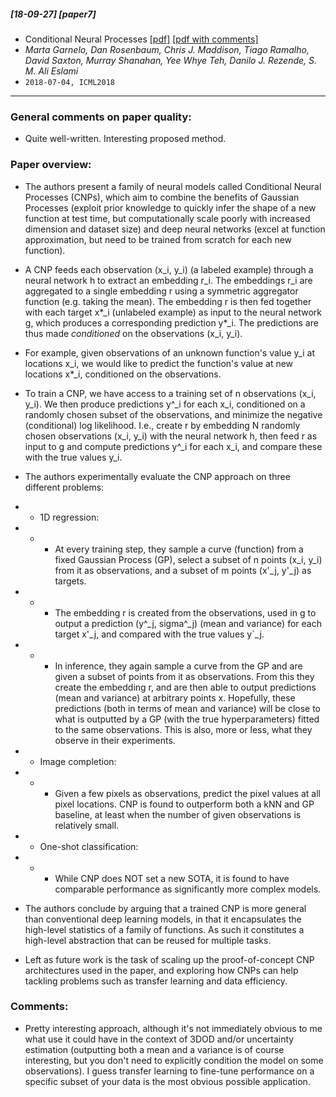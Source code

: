 ##### [18-09-27] [paper7]
- Conditional Neural Processes [[pdf]](https://arxiv.org/abs/1807.01613) [[pdf with comments]](https://github.com/fregu856/papers/blob/master/commented_pdfs/Conditional%20Neural%20Processes_.pdf)
- *Marta Garnelo, Dan Rosenbaum, Chris J. Maddison, Tiago Ramalho, David Saxton, Murray Shanahan, Yee Whye Teh, Danilo J. Rezende, S. M. Ali Eslami*
- `2018-07-04, ICML2018`

****

### General comments on paper quality:
- Quite well-written. Interesting proposed method.

### Paper overview:
- The authors present a family of neural models called Conditional Neural Processes (CNPs), which aim to combine the benefits of Gaussian Processes (exploit prior knowledge to quickly infer the shape of a new function at test time, but computationally scale poorly with increased dimension and dataset size) and deep neural networks (excel at function approximation, but need to be trained from scratch for each new function).

- A CNP feeds each observation (x_i, y_i) (a labeled example) through a neural network h to extract an embedding r_i. The embeddings r_i are aggregated to a single embedding r using a symmetric aggregator function (e.g. taking the mean). The embedding r is then fed together with each target x*_i (unlabeled example) as input to the neural network g, which produces a corresponding prediction y*_i. The predictions are thus made *conditioned* on the observations (x_i, y_i).

- For example, given observations of an unknown function's value y_i at locations x_i, we would like to predict the function's value at new locations x*_i, conditioned on the observations.

- To train a CNP, we have access to a training set of n observations (x_i, y_i). We then produce predictions y^_i for each x_i, conditioned on a randomly chosen subset of the observations, and minimize the negative (conditional) log likelihood. I.e., create r by embedding N randomly chosen observations (x_i, y_i) with the neural network h, then feed r as input to g and compute predictions y^_i for each x_i, and compare these with the true values y_i.

- The authors experimentally evaluate the CNP approach on three different problems:
- - 1D regression:
- - - At every training step, they sample a curve (function) from a fixed Gaussian Process (GP), select a subset of n points (x_i, y_i) from it as observations, and a subset of m points (x'_j, y'_j) as targets. 
- - - The embedding r is created from the observations, used in g to output a prediction (y^_j, sigma^_j) (mean and variance) for each target x'_j, and compared with the true values y`_j.
- - - In inference, they again sample a curve from the GP and are given a subset of points from it as observations. From this they create the embedding r, and are then able to output predictions (mean and variance) at arbitrary points x. Hopefully, these predictions (both in terms of mean and variance) will be close to what is outputted by a GP (with the true hyperparameters) fitted to the same observations. This is also, more or less, what they observe in their experiments.
- - Image completion:
- - - Given a few pixels as observations, predict the pixel values at all pixel locations. CNP is found to outperform both a kNN and GP baseline, at least when the number of given observations is relatively small.
- - One-shot classification:
- - - While CNP does NOT set a new SOTA, it is found to have comparable performance as significantly more complex models.

- The authors conclude by arguing that a trained CNP is more general than conventional deep learning models, in that it encapsulates the high-level statistics of a family of functions. As such it constitutes a high-level abstraction that can be reused for multiple tasks.

- Left as future work is the task of scaling up the proof-of-concept CNP architectures used in the paper, and exploring how CNPs can help tackling problems such as transfer learning and data efficiency.

### Comments:
- Pretty interesting approach, although it's not immediately obvious to me what use it could have in the context of 3DOD and/or uncertainty estimation (outputting both a mean and a variance is of course interesting, but you don't need to explicitly condition the model on some observations). I guess transfer learning to fine-tune performance on a specific subset of your data is the most obvious possible application.
